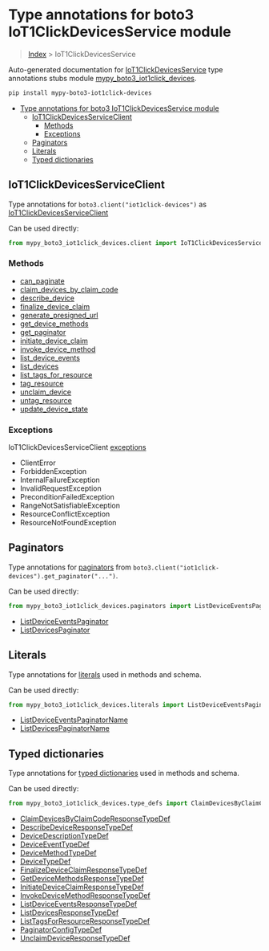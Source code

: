 # Type annotations for boto3 IoT1ClickDevicesService module

> [Index](..) > IoT1ClickDevicesService

Auto-generated documentation for
[IoT1ClickDevicesService](https://boto3.amazonaws.com/v1/documentation/api/1.17.77/reference/services/iot1click-devices.html#IoT1ClickDevicesService)
type annotations stubs module
[mypy_boto3_iot1click_devices](https://pypi.org/project/mypy-boto3-iot1click-devices/).

```bash
pip install mypy-boto3-iot1click-devices
```

- [Type annotations for boto3 IoT1ClickDevicesService module](#type-annotations-for-boto3-iot1clickdevicesservice-module)
  - [IoT1ClickDevicesServiceClient](#iot1clickdevicesserviceclient)
    - [Methods](#methods)
    - [Exceptions](#exceptions)
  - [Paginators](#paginators)
  - [Literals](#literals)
  - [Typed dictionaries](#typed-dictionaries)

## IoT1ClickDevicesServiceClient

Type annotations for `boto3.client("iot1click-devices")` as
[IoT1ClickDevicesServiceClient](./client.md)

Can be used directly:

```python
from mypy_boto3_iot1click_devices.client import IoT1ClickDevicesServiceClient
```

### Methods

- [can_paginate](./client.md#can_paginate)
- [claim_devices_by_claim_code](./client.md#claim_devices_by_claim_code)
- [describe_device](./client.md#describe_device)
- [finalize_device_claim](./client.md#finalize_device_claim)
- [generate_presigned_url](./client.md#generate_presigned_url)
- [get_device_methods](./client.md#get_device_methods)
- [get_paginator](./client.md#get_paginator)
- [initiate_device_claim](./client.md#initiate_device_claim)
- [invoke_device_method](./client.md#invoke_device_method)
- [list_device_events](./client.md#list_device_events)
- [list_devices](./client.md#list_devices)
- [list_tags_for_resource](./client.md#list_tags_for_resource)
- [tag_resource](./client.md#tag_resource)
- [unclaim_device](./client.md#unclaim_device)
- [untag_resource](./client.md#untag_resource)
- [update_device_state](./client.md#update_device_state)

### Exceptions

IoT1ClickDevicesServiceClient [exceptions](./client.md#exceptions)

- ClientError
- ForbiddenException
- InternalFailureException
- InvalidRequestException
- PreconditionFailedException
- RangeNotSatisfiableException
- ResourceConflictException
- ResourceNotFoundException

## Paginators

Type annotations for [paginators](./paginators.md) from
`boto3.client("iot1click-devices").get_paginator("...")`.

Can be used directly:

```python
from mypy_boto3_iot1click_devices.paginators import ListDeviceEventsPaginator, ...
```

- [ListDeviceEventsPaginator](./paginators.md#listdeviceeventspaginator)
- [ListDevicesPaginator](./paginators.md#listdevicespaginator)

## Literals

Type annotations for [literals](./literals.md) used in methods and schema.

Can be used directly:

```python
from mypy_boto3_iot1click_devices.literals import ListDeviceEventsPaginatorName, ...
```

- [ListDeviceEventsPaginatorName](./literals.md#listdeviceeventspaginatorname)
- [ListDevicesPaginatorName](./literals.md#listdevicespaginatorname)

## Typed dictionaries

Type annotations for [typed dictionaries](./type_defs.md) used in methods and
schema.

Can be used directly:

```python
from mypy_boto3_iot1click_devices.type_defs import ClaimDevicesByClaimCodeResponseTypeDef, ...
```

- [ClaimDevicesByClaimCodeResponseTypeDef](./type_defs.md#claimdevicesbyclaimcoderesponsetypedef)
- [DescribeDeviceResponseTypeDef](./type_defs.md#describedeviceresponsetypedef)
- [DeviceDescriptionTypeDef](./type_defs.md#devicedescriptiontypedef)
- [DeviceEventTypeDef](./type_defs.md#deviceeventtypedef)
- [DeviceMethodTypeDef](./type_defs.md#devicemethodtypedef)
- [DeviceTypeDef](./type_defs.md#devicetypedef)
- [FinalizeDeviceClaimResponseTypeDef](./type_defs.md#finalizedeviceclaimresponsetypedef)
- [GetDeviceMethodsResponseTypeDef](./type_defs.md#getdevicemethodsresponsetypedef)
- [InitiateDeviceClaimResponseTypeDef](./type_defs.md#initiatedeviceclaimresponsetypedef)
- [InvokeDeviceMethodResponseTypeDef](./type_defs.md#invokedevicemethodresponsetypedef)
- [ListDeviceEventsResponseTypeDef](./type_defs.md#listdeviceeventsresponsetypedef)
- [ListDevicesResponseTypeDef](./type_defs.md#listdevicesresponsetypedef)
- [ListTagsForResourceResponseTypeDef](./type_defs.md#listtagsforresourceresponsetypedef)
- [PaginatorConfigTypeDef](./type_defs.md#paginatorconfigtypedef)
- [UnclaimDeviceResponseTypeDef](./type_defs.md#unclaimdeviceresponsetypedef)
